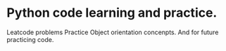 # Python code learning and practice.

Leatcode problems 
Practice Object orientation concenpts. 
And for future practicing code.
